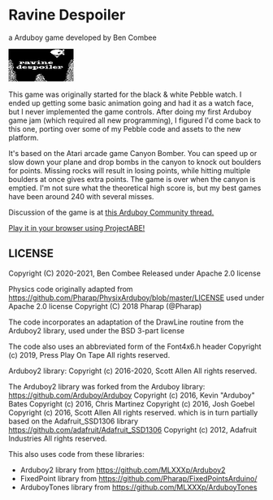 # Ravine Despoiler

a Arduboy game developed by Ben Combee

<img src="screenshot.png" alt="screenshot of the game title screen">

This game was originally started for the black & white Pebble watch.  I ended up
getting some basic animation going and had it as a watch face, but I never
implemented the game controls.  After doing my first Arduboy game jam (which
required all new programming), I figured I'd come back to this one, porting over
some of my Pebble code and assets to the new platform.

It's based on the Atari arcade game Canyon Bomber.  You can speed up or slow
down your plane and drop bombs in the canyon to knock out boulders for points.
Missing rocks will result in losing points, while hitting multiple boulders at
once gives extra points.  The game is over when the canyon is emptied.  I'm not
sure what the theoretical high score is, but my best games have been around 240
with several misses.

Discussion of the game is at <a href="https://community.arduboy.com/t/ravine-despoiler/9284">this Arduboy Community thread.</a>

<a href="https://felipemanga.github.io/ProjectABE/?url=https://raw.githubusercontent.com/unwiredben/arduboy-ravine-despoiler/main/RavineDespoiler.hex&skin=arduboy">Play it in your browser using ProjectABE!</a>

## LICENSE

Copyright (C) 2020-2021, Ben Combee
Released under Apache 2.0 license

Physics code originally adapted from https://github.com/Pharap/PhysixArduboy/blob/master/LICENSE
used under Apache 2.0 license
Copyright (C) 2018 Pharap (@Pharap)

The code incorporates an adaptation of the DrawLine routine from the Arduboy2 library,
used under the BSD 3-part license

The code also uses an abbreviated form of the Font4x6.h header 
Copyright (c) 2019, Press Play On Tape
All rights reserved.

Arduboy2 library:
Copyright (c) 2016-2020, Scott Allen
All rights reserved.

The Arduboy2 library was forked from the Arduboy library:
https://github.com/Arduboy/Arduboy
Copyright (c) 2016, Kevin "Arduboy" Bates
Copyright (c) 2016, Chris Martinez
Copyright (c) 2016, Josh Goebel
Copyright (c) 2016, Scott Allen
All rights reserved.
which is in turn partially based on the Adafruit_SSD1306 library
https://github.com/adafruit/Adafruit_SSD1306
Copyright (c) 2012, Adafruit Industries
All rights reserved.

This also uses code from these libraries:

* Arduboy2 library from https://github.com/MLXXXp/Arduboy2
* FixedPoint library from https://github.com/Pharap/FixedPointsArduino/
* ArduboyTones library from https://github.com/MLXXXp/ArduboyTones